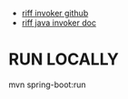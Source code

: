 - [riff invoker github](https://github.com/projectriff/java-function-invoker)
- [riff java invoker doc](https://projectriff.io/docs/v0.4/invokers/java)


RUN LOCALLY
=
mvn spring-boot:run